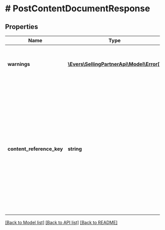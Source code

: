 # # PostContentDocumentResponse

## Properties

Name | Type | Description | Notes
------------ | ------------- | ------------- | -------------
**warnings** | [**\Evers\SellingPartnerApi\Model\Error[]**](Error.md) | A set of messages to the user, such as warnings or comments. | [optional]
**content_reference_key** | **string** | A unique reference key for the A+ Content document. A content reference key cannot form a permalink and may change in the future. A content reference key is not guaranteed to match any A+ content identifier. |

[[Back to Model list]](../../README.md#models) [[Back to API list]](../../README.md#endpoints) [[Back to README]](../../README.md)
